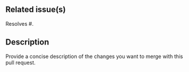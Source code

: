 ## Related issue(s)

Resolves #.

## Description

Provide a concise description of the changes you want to merge with this pull request.
